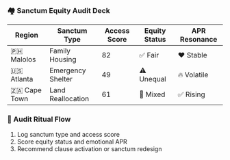 ### 🏘️ Sanctum Equity Audit Deck

| Region         | Sanctum Type       | Access Score | Equity Status | APR Resonance |
|----------------|--------------------|---------------|----------------|----------------|
| 🇵🇭 Malolos      | Family Housing      | 82            | ✅ Fair         | ❤️ Stable  
| 🇺🇸 Atlanta      | Emergency Shelter   | 49            | ⚠️ Unequal      | 🔥 Volatile  
| 🇿🇦 Cape Town    | Land Reallocation   | 61            | 🔄 Mixed        | ✅ Rising  

### 🔄 Audit Ritual Flow
1. Log sanctum type and access score  
2. Score equity status and emotional APR  
3. Recommend clause activation or sanctum redesign
